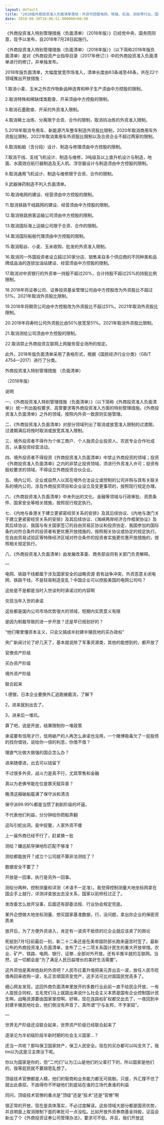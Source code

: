 ```yaml
---
layout: default
title: "2018版外商投资准入负面清单落地：外资可控股电网、铁路、石油、测绘等行业，国计民生全开放"
date: 2018-06-30T16:06:51.000000+08:00
---
```


《外商投资准入特别管理措施（负面清单）（2018年版）》已经党中央、国务院同意，现予以发布，自2018年7月28日起施行。


《外商投资准入特别管理措施（负面清单）（2018年版）》（以下简称2018年版负面清单）是对《外商投资产业指导目录（2017年修订）》中的外商投资准入负面清单进行的修订，并单独发布。


2018年版负面清单，大幅度放宽市场准入，清单长度由63条减至48条，共在22个领域推出开放措施：

1.取消小麦、玉米之外农作物新品种选育和种子生产须由中方控股的限制。


2.取消特殊和稀缺煤类勘查、开采须由中方控股的限制。


3.取消石墨勘查、开采的外资准入限制。


4.取消稀土冶炼、分离限于合资、合作的限制，取消钨冶炼的外资准入限制。


5.2018年取消专用车、新能源汽车整车制造外资股比限制，2020年取消商用车外资股比限制，2022年取消乘用车外资股比限制以及合资企业不超过两家的限制。


6.取消船舶（含分段）设计、制造与修理须由中方控股的限制。


7.取消干线、支线飞机设计、制造与维修，3吨级及以上直升机设计与制造，地面、水面效应航行器制造及无人机、浮空器设计与制造须由中方控股的限制。


8.取消通用飞机设计、制造与维修限于合资、合作的限制。


9.武器弹药制造不列入负面清单。


10.取消电网的建设、经营须由中方控股的限制。


11.取消铁路干线路网的建设、经营须由中方控股的限制。


12.取消铁路旅客运输公司须由中方控股的限制。


13.取消国际海上运输公司限于合资、合作的限制。


14.取消国际船舶代理须由中方控股的限制。


15.取消稻谷、小麦、玉米收购、批发的外资准入限制。


16.取消同一外国投资者设立超过30家分店、销售来自多个供应商的不同种类和品牌成品油的连锁加油站建设、经营须由中方控股的限制。


17.取消对中资银行的外资单一持股不超过20%，合计持股不超过25%的持股比例限制。


18.2018年将证券公司、证券投资基金管理公司由中方控股改为外资股比不超过51%。2021年取消外资股比限制。


19.2018年将期货公司由中方控股改为外资股比不超过51%。2021年取消外资股比限制。


20.2018年将寿险公司外资股比由50%放宽至51%。2021年取消外资股比限制。


21.取消测绘公司须由中方控股的限制。


22.取消禁止外商投资互联网上网服务营业场所的规定。

此外，2018年版负面清单采用了表格形式，根据《国民经济行业分类》（GB/T 4754—2017）进行了分类。

外商投资准入特别管理措施 （负面清单）


（2018年版）


说明


一、《外商投资准入特别管理措施（负面清单）》（以下简称《外商投资准入负面清单》）统一列出股权要求、高管要求等外商投资准入方面的特别管理措施。《外商投资准入负面清单》之外的领域，按照内外资一致原则实施管理。


二、《外商投资准入负面清单》对部分领域列出了取消或放宽准入限制的过渡期，过渡期满后将按时取消或放宽其准入限制。


三、境外投资者不得作为个体工商户、个人独资企业投资人、农民专业合作社成员，从事投资经营活动。


四、境外投资者不得投资《外商投资准入负面清单》中禁止外商投资的领域；投资《外商投资准入负面清单》之内的非禁止投资领域，须进行外资准入许可；投资有股权要求的领域，不得设立外商投资合伙企业。


五、境内公司、企业或自然人以其在境外合法设立或控制的公司并购与其有关联关系的境内公司，涉及外商投资项目和企业设立及变更事项的，按照现行规定办理。


六、《外商投资准入负面清单》中未列出的文化、金融等领域与行政审批、资质条件、国家安全等相关措施，按照现行规定执行。


七、《内地与香港关于建立更紧密经贸关系的安排》及其后续协议、《内地与澳门关于建立更紧密经贸关系的安排》及其后续协议、《海峡两岸经济合作框架协议》及其后续协议、我国与有关国家签订的自由贸易区协议和投资协定、我国参加的国际条约对符合条件的投资者有更优惠开放措施的，按照相关协议或协定的规定执行。在自由贸易试验区等特殊经济区域对符合条件的投资者实施更优惠开放措施的，按照相关规定执行。


八、《外商投资准入负面清单》由发展改革委、商务部会同有关部门负责解释。

—

电网、铁路干线都属于涉及国家安全的战略资源 若有战争冲突，外资恶意关闭电网、铁路干线，不是轻易制造变乱？中国企业可以控股美国的电网公司吗？

这些是不是都是当时入世谈判时承诺过的内容啊

兑现当年入世的承诺

这些都是国内公司市场优势很大的领域，短期内实质意义有限

是因为制裁导致的进一步开放？还是早已规划好的？

“他们哪里懂资本主义，只会又搞成半封建半殖民地的买办政权”

央广新闻讨论了好几天了，基本就说除了军事资源类，其他的能想到的，都开放了

官僚资产阶级


买办资产阶级


境外资产阶级


联合起来

1.德银，日本企业要换外汇逃跑被截流，了解下


2，进来就别出去了。


3，进来后一堆坑。

算了吧，说是开放，结果限制你一堆政策

承诺要有信用才行，信用破产的人再怎么承诺也没用，一个赌博吸毒欠了一屁股债的找你借钱，说给你一倍的利息，你借不借？

理直气壮做大做强的国企怎么办？

进来随便进，出去可以钱留下


不过很多外资，战斗力是真不行，尤其零售和金融

真以为老佛爷能在位是靠天赋异禀？


晚清这艘破船载满了保守派和清流


保守派99.99%都是当惯了剥削阶级的坏逼，


不代表他们利益，分分钟给你把船弄翻

这叫引蛇出洞，瓮中捉鳖，人家外资不傻

上一届外商已经不行了，赶紧换一批

测绘？嫌巡航导弹地形匹配不够准？


测绘都能放开？成立个公司就不算非法测绘了？


数据安全不要了？

开放是一回事，执行是另外一回事。

测绘分两种，控制测量和详测（术语不一定准）。我觉得控制测量大地坐标网拿在国企手上就行，详测详查放出去没关系，国家以前矫枉过正了。


发改委怎么放开没事，后面还有部委法规、行业协会规定兜底。


某外企想做大地坐标测量、想买国家基准数据，行，没问题，拿出你企业的保密资质来

放开后，为了方便外资进入，肯定有一波资不抵债的烂企业就应该卖了的舆论

死挺到7月1日前最后一刻，新二十二条还是在美帝国防部长跑来逼宫时签了。最新公布的外商投资准入负面清单，宣布了二十二项关系国计民生的重大开放举措。农业、矿产、铁路、电网、银行、证劵…全部对外开放。还有半推半就的互联网。当然，这一切都会是“为了满足人民日益增长的美好生活需要”。

这外资怕是离岸姓赵的外资吧？人民币扛着升值把美元弄出去一波，放任人民币贬值再回来收购一波，名正言顺国资变党产，这手法可比对面国民党高多了。

细心网友发现，这回外商负面清单里放开的多数行业此前一直不给民企开放，一有人提民企同权，五毛党们马上就跳出来说什么社会主义本质是国有企业控制国计民生啊，战略资源要由国家掌控啊，好嘛，现在连路权矿权都交出去了，一夜回到半封建半殖民地社会，他们倒没有声音了。真所谓“宁与友邦，不予家奴”。

—

世界无产阶级还没联合起来，世界资产阶级已经联合起来了

逐渐沦为半初级阶段半新时期的社会主义国家…？

还当一共呢？那叫保卫国家财产，保卫人民安全。现在的买办都可以叫支共了。我tm以为这是汪主席治下呢。

你以为国家是你的，但“二代们”认为江山是他们的父辈打下的，所以国家是他们的，我等屁民就不要胡思乱想了。

顶级技术官僚都是人精，他们的智商和业务能力都无可挑剔。只是，外汇撑不住了就出此昏招，不由得你不怀疑他们到底站在谁的立场代表谁的利益

同问，顶级技术官僚的重点是“顶级”还是“技术”还是“官僚”啊

很正常的开放，现在是具体落实，不必过度解读。这些领域大部分都是国资优势，并且明面上取消限制下面的审批可一点没松。比如开放外资券商基金持股，证监会新出了个《外商投资证券公司管理办法》，要求可不低。并且，我们开放这

